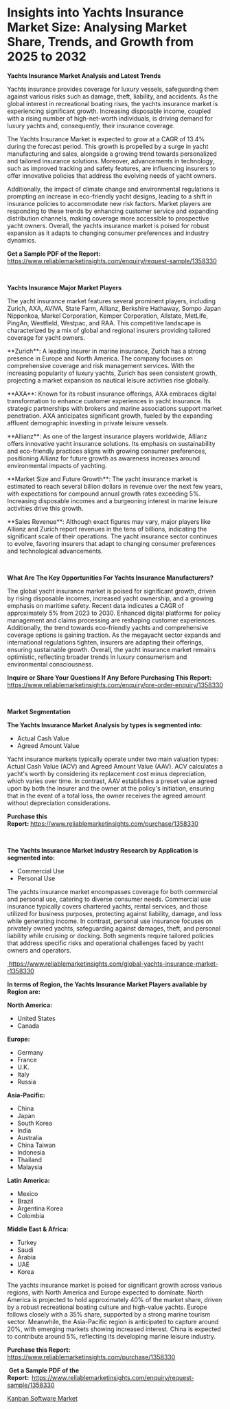 <p><h1>Insights into Yachts Insurance Market Size: Analysing Market Share, Trends, and Growth from 2025 to 2032</h1></p><p><strong>Yachts Insurance Market Analysis and Latest Trends</strong></p>
<p><p>Yachts insurance provides coverage for luxury vessels, safeguarding them against various risks such as damage, theft, liability, and accidents. As the global interest in recreational boating rises, the yachts insurance market is experiencing significant growth. Increasing disposable income, coupled with a rising number of high-net-worth individuals, is driving demand for luxury yachts and, consequently, their insurance coverage.</p><p>The Yachts Insurance Market is expected to grow at a CAGR of 13.4% during the forecast period. This growth is propelled by a surge in yacht manufacturing and sales, alongside a growing trend towards personalized and tailored insurance solutions. Moreover, advancements in technology, such as improved tracking and safety features, are influencing insurers to offer innovative policies that address the evolving needs of yacht owners.</p><p>Additionally, the impact of climate change and environmental regulations is prompting an increase in eco-friendly yacht designs, leading to a shift in insurance policies to accommodate new risk factors. Market players are responding to these trends by enhancing customer service and expanding distribution channels, making coverage more accessible to prospective yacht owners. Overall, the yachts insurance market is poised for robust expansion as it adapts to changing consumer preferences and industry dynamics.</p></p>
<p><strong>Get a Sample PDF of the Report:&nbsp;</strong> <a href="https://www.reliablemarketinsights.com/enquiry/request-sample/1358330?utm_campaign=3188&utm_medium=2&utm_source=Github&utm_content=ia&utm_term=09032025&utm_id=yachts-insurance">https://www.reliablemarketinsights.com/enquiry/request-sample/1358330</a></p>
<p>&nbsp;</p>
<p><strong>Yachts Insurance Major Market Players</strong></p>
<p><p>The yacht insurance market features several prominent players, including Zurich, AXA, AVIVA, State Farm, Allianz, Berkshire Hathaway, Sompo Japan Nipponkoa, Markel Corporation, Kemper Corporation, Allstate, MetLife, PingAn, Westfield, Westpac, and RAA. This competitive landscape is characterized by a mix of global and regional insurers providing tailored coverage for yacht owners.</p><p>**Zurich**: A leading insurer in marine insurance, Zurich has a strong presence in Europe and North America. The company focuses on comprehensive coverage and risk management services. With the increasing popularity of luxury yachts, Zurich has seen consistent growth, projecting a market expansion as nautical leisure activities rise globally.</p><p>**AXA**: Known for its robust insurance offerings, AXA embraces digital transformation to enhance customer experiences in yacht insurance. Its strategic partnerships with brokers and marine associations support market penetration. AXA anticipates significant growth, fueled by the expanding affluent demographic investing in private leisure vessels.</p><p>**Allianz**: As one of the largest insurance players worldwide, Allianz offers innovative yacht insurance solutions. Its emphasis on sustainability and eco-friendly practices aligns with growing consumer preferences, positioning Allianz for future growth as awareness increases around environmental impacts of yachting.</p><p>**Market Size and Future Growth**: The yacht insurance market is estimated to reach several billion dollars in revenue over the next few years, with expectations for compound annual growth rates exceeding 5%. Increasing disposable incomes and a burgeoning interest in marine leisure activities drive this growth.</p><p>**Sales Revenue**: Although exact figures may vary, major players like Allianz and Zurich report revenues in the tens of billions, indicating the significant scale of their operations. The yacht insurance sector continues to evolve, favoring insurers that adapt to changing consumer preferences and technological advancements.</p></p>
<p>&nbsp;</p>
<p><strong>What Are The Key Opportunities For Yachts Insurance Manufacturers?</strong></p>
<p><p>The global yacht insurance market is poised for significant growth, driven by rising disposable incomes, increased yacht ownership, and a growing emphasis on maritime safety. Recent data indicates a CAGR of approximately 5% from 2023 to 2030. Enhanced digital platforms for policy management and claims processing are reshaping customer experiences. Additionally, the trend towards eco-friendly yachts and comprehensive coverage options is gaining traction. As the megayacht sector expands and international regulations tighten, insurers are adapting their offerings, ensuring sustainable growth. Overall, the yacht insurance market remains optimistic, reflecting broader trends in luxury consumerism and environmental consciousness.</p></p>
<p><strong>Inquire or Share Your Questions If Any Before Purchasing This Report:</strong> <a href="https://www.reliablemarketinsights.com/enquiry/pre-order-enquiry/1358330?utm_campaign=3188&utm_medium=2&utm_source=Github&utm_content=ia&utm_term=09032025&utm_id=yachts-insurance">https://www.reliablemarketinsights.com/enquiry/pre-order-enquiry/1358330</a></p>
<p>&nbsp;</p>
<p><strong>Market Segmentation</strong></p>
<p><strong>The Yachts Insurance Market Analysis by types is segmented into:</strong></p>
<p><ul><li>Actual Cash Value</li><li>Agreed Amount Value</li></ul></p>
<p><p>Yacht insurance markets typically operate under two main valuation types: Actual Cash Value (ACV) and Agreed Amount Value (AAV). ACV calculates a yacht's worth by considering its replacement cost minus depreciation, which varies over time. In contrast, AAV establishes a preset value agreed upon by both the insurer and the owner at the policy's initiation, ensuring that in the event of a total loss, the owner receives the agreed amount without depreciation considerations.</p></p>
<p><strong>Purchase this Report:&nbsp;</strong><a href="https://www.reliablemarketinsights.com/purchase/1358330?utm_campaign=3188&utm_medium=2&utm_source=Github&utm_content=ia&utm_term=09032025&utm_id=yachts-insurance">https://www.reliablemarketinsights.com/purchase/1358330</a></p>
<p>&nbsp;</p>
<p><strong>The Yachts Insurance Market Industry Research by Application is segmented into:</strong></p>
<p><ul><li>Commercial Use</li><li>Personal Use</li></ul></p>
<p><p>The yachts insurance market encompasses coverage for both commercial and personal use, catering to diverse consumer needs. Commercial use insurance typically covers chartered yachts, rental services, and those utilized for business purposes, protecting against liability, damage, and loss while generating income. In contrast, personal use insurance focuses on privately owned yachts, safeguarding against damages, theft, and personal liability while cruising or docking. Both segments require tailored policies that address specific risks and operational challenges faced by yacht owners and operators.</p></p>
<p><a href="https://www.reliablemarketinsights.com/global-yachts-insurance-market-r1358330?utm_campaign=3188&utm_medium=2&utm_source=Github&utm_content=ia&utm_term=09032025&utm_id=yachts-insurance">&nbsp;https://www.reliablemarketinsights.com/global-yachts-insurance-market-r1358330</a></p>
<p><strong>In terms of Region, the Yachts Insurance Market Players available by Region are:</strong></p>
<p>
    <p> <strong> North America: </strong>
        <ul>
            <li>United States</li>
            <li>Canada</li>
        </ul>
        </p> 
    <p> <strong> Europe: </strong>
        <ul>
            <li>Germany</li>
            <li>France</li>
            <li>U.K.</li>
            <li>Italy</li>
            <li>Russia</li>
        </ul>
        </p> 
    <p> <strong> Asia-Pacific: </strong>
        <ul>
            <li>China</li>
            <li>Japan</li>
            <li>South Korea</li>
            <li>India</li>
            <li>Australia</li>
            <li>China Taiwan</li>
            <li>Indonesia</li>
            <li>Thailand</li>
            <li>Malaysia</li>
        </ul>
        </p> 
    <p> <strong> Latin America: </strong>
        <ul>
            <li>Mexico</li>
            <li>Brazil</li>
            <li>Argentina Korea</li>
            <li>Colombia</li>
        </ul>
        </p> 
    <p> <strong> Middle East & Africa: </strong>
        <ul>
            <li>Turkey</li>
            <li>Saudi</li>
            <li>Arabia</li>
            <li>UAE</li>
            <li>Korea</li>
        </ul>
    </p>
    </p>
<p><p>The yachts insurance market is poised for significant growth across various regions, with North America and Europe expected to dominate. North America is projected to hold approximately 40% of the market share, driven by a robust recreational boating culture and high-value yachts. Europe follows closely with a 35% share, supported by a strong marine tourism sector. Meanwhile, the Asia-Pacific region is anticipated to capture around 20%, with emerging markets showing increased interest. China is expected to contribute around 5%, reflecting its developing marine leisure industry.</p></p>
<p><strong>Purchase this Report: </strong><a href="https://www.reliablemarketinsights.com/purchase/1358330?utm_campaign=3188&utm_medium=2&utm_source=Github&utm_content=ia&utm_term=09032025&utm_id=yachts-insurance">https://www.reliablemarketinsights.com/purchase/1358330</a></p>
<p>&nbsp;<strong>Get a Sample PDF of the Report:&nbsp;&nbsp;</strong><a href="https://www.reliablemarketinsights.com/enquiry/request-sample/1358330?utm_campaign=3188&utm_medium=2&utm_source=Github&utm_content=ia&utm_term=09032025&utm_id=yachts-insurance">https://www.reliablemarketinsights.com/enquiry/request-sample/1358330</a></p>
<p><strong></strong></p>
<p><p><a href="https://github.com/osamhcombre/Market-Research-Report-List-1/blob/main/kanban-software-market.md?utm_campaign=3188&utm_medium=2&utm_source=Github&utm_content=ia&utm_term=09032025&utm_id=yachts-insurance">Kanban Software Market</a></p></p>